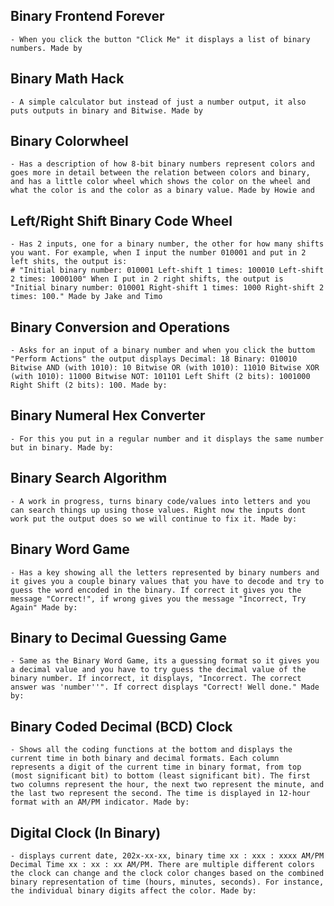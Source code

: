 ## Binary Frontend Forever
    - When you click the button "Click Me" it displays a list of binary numbers. Made by 

## Binary Math Hack
    - A simple calculator but instead of just a number output, it also puts outputs in binary and Bitwise. Made by

## Binary Colorwheel
    - Has a description of how 8-bit binary numbers represent colors and goes more in detail between the relation between colors and binary, and has a little color wheel which shows the color on the wheel and what the color is and the color as a binary value. Made by Howie and 

## Left/Right Shift Binary Code Wheel 
    - Has 2 inputs, one for a binary number, the other for how many shifts you want. For example, when I input the number 010001 and put in 2 left shits, the output is: 
    # "Initial binary number: 010001 Left-shift 1 times: 100010 Left-shift 2 times: 1000100" When I put in 2 right shifts, the output is 
    "Initial binary number: 010001 Right-shift 1 times: 1000 Right-shift 2 times: 100." Made by Jake and Timo

## Binary Conversion and Operations
    - Asks for an input of a binary number and when you click the buttom "Perform Actions" the output displays Decimal: 18 Binary: 010010 Bitwise AND (with 1010): 10 Bitwise OR (with 1010): 11010 Bitwise XOR (with 1010): 11000 Bitwise NOT: 101101 Left Shift (2 bits): 1001000 Right Shift (2 bits): 100. Made by:

## Binary Numeral Hex Converter
    - For this you put in a regular number and it displays the same number but in binary. Made by: 

## Binary Search Algorithm
    - A work in progress, turns binary code/values into letters and you can search things up using those values. Right now the inputs dont work put the output does so we will continue to fix it. Made by: 

## Binary Word Game
    - Has a key showing all the letters represented by binary numbers and it gives you a couple binary values that you have to decode and try to guess the word encoded in the binary. If correct it gives you the message "Correct!", if wrong gives you the message "Incorrect, Try Again" Made by: 

## Binary to Decimal Guessing Game
    - Same as the Binary Word Game, its a guessing format so it gives you a decimal value and you have to try guess the decimal value of the binary number. If incorrect, it displays, "Incorrect. The correct answer was 'number''". If correct displays "Correct! Well done." Made by:

## Binary Coded Decimal (BCD) Clock
    - Shows all the coding functions at the bottom and displays the current time in both binary and decimal formats. Each column represents a digit of the current time in binary format, from top (most significant bit) to bottom (least significant bit). The first two columns represent the hour, the next two represent the minute, and the last two represent the second. The time is displayed in 12-hour format with an AM/PM indicator. Made by: 

## Digital Clock (In Binary)
    - displays current date, 202x-xx-xx, binary time xx : xxx : xxxx AM/PM Decimal Time xx : xx : xx AM/PM. There are multiple different colors the clock can change and the clock color changes based on the combined binary representation of time (hours, minutes, seconds). For instance, the individual binary digits affect the color. Made by: 